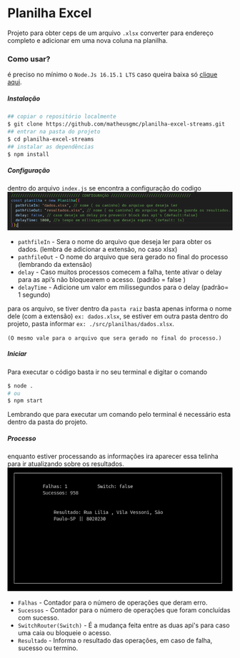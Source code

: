 # Planilha Excel

Projeto para obter ceps de um arquivo `.xlsx` converter para endereço completo e adicionar em uma nova coluna na planilha.


### Como usar?
é preciso no mínimo o `Node.Js 16.15.1 LTS` caso queira baixa só [clique aqui](https://nodejs.org/en/).

##### Instalação
```bash
## copiar o repositório localmente
$ git clone https://github.com/matheusgmc/planilha-excel-streams.git
## entrar na pasta do projeto
$ cd planilha-excel-streams
## instalar as dependências
$ npm install
```

##### Configuração
dentro do arquivo `index.js` se encontra a configuração do codigo
![Config](/.github/config_planilha.png)
- `pathfileIn` - Sera o nome do arquivo que deseja ler para obter os dados. (lembra de adicionar a extensão, no caso xlsx)
- `pathfileOut` - O nome do arquivo que sera gerado no final do processo (lembrando da extensão)
- `delay` - Caso muitos processos comecem a falha, tente ativar o delay para as api’s não bloquearem o acesso. (padrão = false )
- `delayTime` - Adicione um valor em milissegundos para o delay (padrão= 1 segundo)

para os arquivo, se tiver dentro da `pasta raiz` basta apenas informa o nome dele (com a extensão) `ex: dados.xlsx`, se estiver em outra pasta dentro do projeto, pasta informar `ex: ./src/planilhas/dados.xlsx`.

`(O mesmo vale para o arquivo que sera gerado no final do processo.)`

##### Iniciar
Para executar o código basta ir no seu terminal e digitar o comando
```bash
$ node .
# ou
$ npm start
```
Lembrando que para executar um comando pelo terminal é necessário esta dentro da pasta do projeto.

##### Processo
enquanto estiver processando as informações ira aparecer essa telinha para ir atualizando sobre os resultados.
![preview](/.github/preview_terminal.png)

- `Falhas` - Contador para o número de operações que deram erro.
- `Sucessos` - Contador para o número de operações que foram concluídas com sucesso.
- `SwitchRouter(Switch)` - É a mudança feita entre as duas api's para caso uma caia ou bloqueie o acesso.
- `Resultado` - Informa o resultado das operações, em caso de falha, sucesso ou termino.

